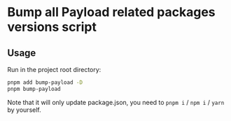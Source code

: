 # Bump all Payload related packages versions script

## Usage

Run in the project root directory:

```sh
pnpm add bump-payload -D
pnpm bump-payload
```

Note that it will only update package.json, you need to `pnpm i` / `npm i` / `yarn` by yourself.
